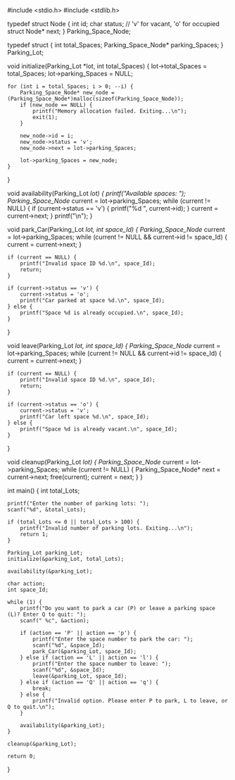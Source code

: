 #include <stdio.h>
#include <stdlib.h>

typedef struct Node {
    int id;
    char status;  // 'v' for vacant, 'o' for occupied
    struct Node* next;
} Parking_Space_Node;

typedef struct {
    int total_Spaces;
    Parking_Space_Node* parking_Spaces;
} Parking_Lot;

void initialize(Parking_Lot *lot, int total_Spaces) {
    lot->total_Spaces = total_Spaces;
    lot->parking_Spaces = NULL;

    for (int i = total_Spaces; i > 0; --i) {
        Parking_Space_Node* new_node = (Parking_Space_Node*)malloc(sizeof(Parking_Space_Node));
        if (new_node == NULL) {
            printf("Memory allocation failed. Exiting...\n");
            exit(1);
        }

        new_node->id = i;
        new_node->status = 'v';
        new_node->next = lot->parking_Spaces;

        lot->parking_Spaces = new_node;
    }
}

void availability(Parking_Lot *lot) {
    printf("Available spaces: ");
    Parking_Space_Node* current = lot->parking_Spaces;
    while (current != NULL) {
        if (current->status == 'v') {
            printf("%d ", current->id);
        }
        current = current->next;
    }
    printf("\n");
}

void park_Car(Parking_Lot *lot, int space_Id) {
    Parking_Space_Node* current = lot->parking_Spaces;
    while (current != NULL && current->id != space_Id) {
        current = current->next;
    }

    if (current == NULL) {
        printf("Invalid space ID %d.\n", space_Id);
        return;
    }

    if (current->status == 'v') {
        current->status = 'o';
        printf("Car parked at space %d.\n", space_Id);
    } else {
        printf("Space %d is already occupied.\n", space_Id);
    }
}

void leave(Parking_Lot *lot, int space_Id) {
    Parking_Space_Node* current = lot->parking_Spaces;
    while (current != NULL && current->id != space_Id) {
        current = current->next;
    }

    if (current == NULL) {
        printf("Invalid space ID %d.\n", space_Id);
        return;
    }

    if (current->status == 'o') {
        current->status = 'v';
        printf("Car left space %d.\n", space_Id);
    } else {
        printf("Space %d is already vacant.\n", space_Id);
    }
}

void cleanup(Parking_Lot *lot) {
    Parking_Space_Node* current = lot->parking_Spaces;
    while (current != NULL) {
        Parking_Space_Node* next = current->next;
        free(current);
        current = next;
    }
}

int main() {
    int total_Lots;

    printf("Enter the number of parking lots: ");
    scanf("%d", &total_Lots);

    if (total_Lots <= 0 || total_Lots > 100) {
        printf("Invalid number of parking lots. Exiting...\n");
        return 1;
    }

    Parking_Lot parking_Lot;
    initialize(&parking_Lot, total_Lots);

    availability(&parking_Lot);

    char action;
    int space_Id;

    while (1) {
        printf("Do you want to park a car (P) or leave a parking space (L)? Enter Q to quit: ");
        scanf(" %c", &action);

        if (action == 'P' || action == 'p') {
            printf("Enter the space number to park the car: ");
            scanf("%d", &space_Id);
            park_Car(&parking_Lot, space_Id);
        } else if (action == 'L' || action == 'l') {
            printf("Enter the space number to leave: ");
            scanf("%d", &space_Id);
            leave(&parking_Lot, space_Id);
        } else if (action == 'Q' || action == 'q') {
            break;
        } else {
            printf("Invalid option. Please enter P to park, L to leave, or Q to quit.\n");
        }

        availability(&parking_Lot);
    }

    cleanup(&parking_Lot);

    return 0;
}
